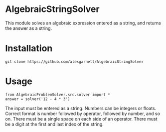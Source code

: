 # AlgebraicStringSolver
This module solves an algebraic expression entered as a string, and returns the answer as a string.

# Installation
```
git clone https://github.com/alexgarnett/AlgebraicStringSolver
```

# Usage
```
from AlgebraicProblemSolver.src.solver import *
answer = solver('12 - 4 * 3')
```
The input must be entered as a string. Numbers can be integers or floats. Correct format is number followed by operator, followed by number, and so on. There must be a single space on each side of an operator. There must be a digit at the first and last index of the string.
